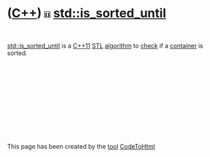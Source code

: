 
 

 

 

 

 

([C++](Cpp.md)) ![C++11](PicCpp11.png) [std::is\_sorted\_until](CppIs_sorted_until.md)
========================================================================================

 

[std::is\_sorted\_until](CppIs_sorted_until.md) is a [C++11](Cpp11.md)
[STL](CppStl.md) [algorithm](CppAlgorithm.md) to [check](CppCheck.md)
if a [container](CppContainer.md) is sorted.

 

 

 

 

 

 

This page has been created by the [tool](Tools.md)
[CodeToHtml](ToolCodeToHtml.md)
